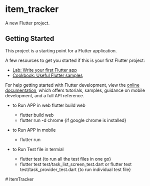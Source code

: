 # item_tracker

A new Flutter project.

## Getting Started

This project is a starting point for a Flutter application.

A few resources to get you started if this is your first Flutter project:

- [Lab: Write your first Flutter app](https://docs.flutter.dev/get-started/codelab)
- [Cookbook: Useful Flutter samples](https://docs.flutter.dev/cookbook)

For help getting started with Flutter development, view the
[online documentation](https://docs.flutter.dev/), which offers tutorials,
samples, guidance on mobile development, and a full API reference.


- to Run APP in web flutter build web
  - flutter build web
  - flutter run -d chrome  {if google chrome is installed}


- to Run APP in mobile
  - flutter run


- to Run Test file in termial
  - flutter test {to run all the test files in one go}
  - flutter test test/task_list_screen_test.dart or flutter test test/task_provider_test.dart {to run individual test file}

#   I t e m T r a c k e r  
 